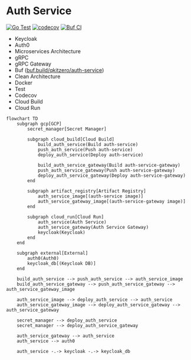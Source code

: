 # Auth Service

[![Go Test](https://github.com/qkitzero/auth-service/actions/workflows/test.yml/badge.svg)](https://github.com/qkitzero/auth-service/actions/workflows/test.yml)
[![codecov](https://codecov.io/gh/qkitzero/auth-service/graph/badge.svg?token=VG4A2J9CTH)](https://codecov.io/gh/qkitzero/auth-service)
[![Buf CI](https://github.com/qkitzero/auth-service/actions/workflows/buf-ci.yaml/badge.svg)](https://github.com/qkitzero/auth-service/actions/workflows/buf-ci.yaml)

- Keycloak
- Auth0
- Microservices Architecture
- gRPC
- gRPC Gateway
- Buf ([buf.build/qkitzero/auth-service](https://buf.build/qkitzero/auth-service))
- Clean Architecture
- Docker
- Test
- Codecov
- Cloud Build
- Cloud Run

```mermaid
flowchart TD
    subgraph gcp[GCP]
        secret_manager[Secret Manager]

        subgraph cloud_build[Cloud Build]
            build_auth_service(Build auth-service)
            push_auth_service(Push auth-service)
            deploy_auth_service(Deploy auth-service)

            build_auth_service_gateway(Build auth-service-gateway)
            push_auth_service_gateway(Push auth-service-gateway)
            deploy_auth_service_gateway(Deploy auth-service-gateway)
        end

        subgraph artifact_registry[Artifact Registry]
            auth_service_image[(auth-service image)]
            auth_service_gateway_image[(auth-service-gateway image)]
        end

        subgraph cloud_run[Cloud Run]
            auth_service(Auth Service)
            auth_service_gateway(Auth Service Gateway)
            keycloak(Keycloak)
        end
    end

    subgraph external[External]
        auth0(Auth0)
        keycloak_db[(Keycloak DB)]
    end

    build_auth_service --> push_auth_service --> auth_service_image
    build_auth_service_gateway --> push_auth_service_gateway --> auth_service_gateway_image

    auth_service_image --> deploy_auth_service --> auth_service
    auth_service_gateway_image --> deploy_auth_service_gateway --> auth_service_gateway

    secret_manager --> deploy_auth_service
    secret_manager --> deploy_auth_service_gateway

    auth_service_gateway --> auth_service
    auth_service --> auth0

    auth_service -.-> keycloak -.-> keycloak_db
```
